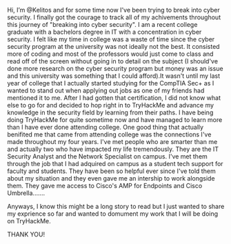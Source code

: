 Hi, I’m @Kelitos and for some time now I've been trying to break into cyber security. I finally got the courage to track all of my achivements
throughout this journey of "breaking into cyber security". I am a recent college graduate with a bachelors degree in IT with a concentration in 
cyber security. I felt like my time in college was a waste of time since the cyber security program at the university was not ideally not the best.
It consisted more of coding and most of the professors would just come to class and read off of the screen without going in to detail on the subject
(I should've done more research on the cyber security program but money was an issue and this university was something that I could afford).It wasn't
until my last year of college that I actually started studying for the CompTIA Sec+ as I wanted to stand out when applying out jobs as one of my friends
had mentioned it to me. After I had gotten that certification, I did not know what else to go for and decided to hop right in to TryHackMe and advance
my knowledge in the security field by learning from their paths. I have being doing TryHackMe for quite sometime now and have managed to learn more than 
I have ever done attending college. One good thing that actually benifited me that came from attending college was the connections I've made throughout 
my four years. I've met people who are smarter than me and actually two who have impacted my life tremendously. They are the IT Security Analyst and the
Network Specialist on campus. I've met them through the job that I had adquired on campus as a student tech support for faculty and students. They have
been so helpful ever since I've told them about my situation and they even gave me an intership to work alongside them. They gave me access to Cisco's AMP
for Endpoints and Cisco Umbrella....... 

Anyways, I know this might be a long story to read but I just wanted to share my exprience so far and wanted to domument my work that I will be doing on TryHackMe.
 
THANK YOU!

<!---
Kelitos/Kelitos is a ✨ special ✨ repository because its `README.md` (this file) appears on your GitHub profile.
You can click the Preview link to take a look at your changes.
--->
